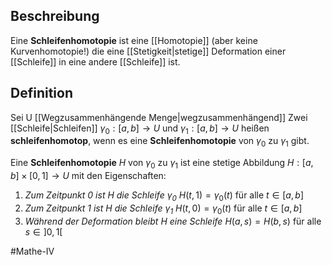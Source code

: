 ## Beschreibung
Eine **Schleifenhomotopie** ist eine [[Homotopie]] (aber keine Kurvenhomotopie!) die eine [[Stetigkeit|stetige]] Deformation einer [[Schleife]] in eine andere [[Schleife]] ist.

## Definition
Sei U [[Wegzusammenhängende Menge|wegzusammenhängend]]
Zwei [[Schleife|Schleifen]] $\gamma_0: [a, b] \to U$ und $\gamma_1: [a, b] \to U$ heißen **schleifenhomotop**, wenn es eine **Schleifenhomotopie** von $\gamma_0$ zu $\gamma_1$ gibt.

Eine **Schleifenhomotopie** $H$ von $\gamma_0$ zu $\gamma_1$ ist eine stetige Abbildung $H:[a, b]\times [0, 1] \to U$ mit den Eigenschaften:
1. *Zum Zeitpunkt 0 ist H die Schleife $\gamma_0$*
$H(t, 1)=\gamma_0(t)$ für alle $t \in [a, b]$
2. *Zum Zeitpunkt 1 ist H die Schleife $\gamma_1$*
$H(t, 0)=\gamma_0(t)$ für alle $t \in [a, b]$
3. *Während der Deformation bleibt $H$ eine Schleife*
$H(a, s)=H(b, s)$ für alle $s \in ]0, 1[$

#Mathe-IV 